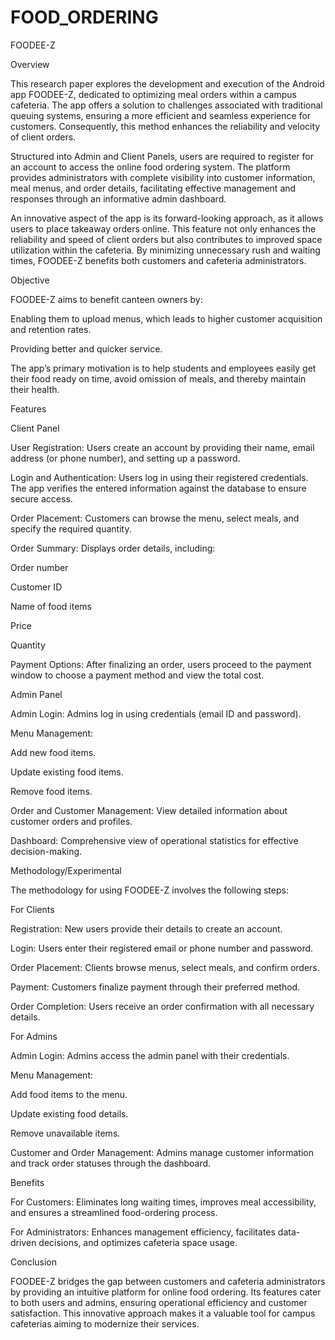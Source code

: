 # FOOD_ORDERING

FOODEE-Z

Overview

This research paper explores the development and execution of the Android app FOODEE-Z, dedicated to optimizing meal orders within a campus cafeteria. The app offers a solution to challenges associated with traditional queuing systems, ensuring a more efficient and seamless experience for customers. Consequently, this method enhances the reliability and velocity of client orders.

Structured into Admin and Client Panels, users are required to register for an account to access the online food ordering system. The platform provides administrators with complete visibility into customer information, meal menus, and order details, facilitating effective management and responses through an informative admin dashboard.

An innovative aspect of the app is its forward-looking approach, as it allows users to place takeaway orders online. This feature not only enhances the reliability and speed of client orders but also contributes to improved space utilization within the cafeteria. By minimizing unnecessary rush and waiting times, FOODEE-Z benefits both customers and cafeteria administrators.

Objective

FOODEE-Z aims to benefit canteen owners by:

Enabling them to upload menus, which leads to higher customer acquisition and retention rates.

Providing better and quicker service.

The app’s primary motivation is to help students and employees easily get their food ready on time, avoid omission of meals, and thereby maintain their health.

Features

Client Panel

User Registration: Users create an account by providing their name, email address (or phone number), and setting up a password.

Login and Authentication: Users log in using their registered credentials. The app verifies the entered information against the database to ensure secure access.

Order Placement: Customers can browse the menu, select meals, and specify the required quantity.

Order Summary: Displays order details, including:

Order number

Customer ID

Name of food items

Price

Quantity

Payment Options: After finalizing an order, users proceed to the payment window to choose a payment method and view the total cost.

Admin Panel

Admin Login: Admins log in using credentials (email ID and password).

Menu Management:

Add new food items.

Update existing food items.

Remove food items.

Order and Customer Management: View detailed information about customer orders and profiles.

Dashboard: Comprehensive view of operational statistics for effective decision-making.

Methodology/Experimental

The methodology for using FOODEE-Z involves the following steps:

For Clients

Registration: New users provide their details to create an account.

Login: Users enter their registered email or phone number and password.

Order Placement: Clients browse menus, select meals, and confirm orders.

Payment: Customers finalize payment through their preferred method.

Order Completion: Users receive an order confirmation with all necessary details.

For Admins

Admin Login: Admins access the admin panel with their credentials.

Menu Management:

Add food items to the menu.

Update existing food details.

Remove unavailable items.

Customer and Order Management: Admins manage customer information and track order statuses through the dashboard.

Benefits

For Customers: Eliminates long waiting times, improves meal accessibility, and ensures a streamlined food-ordering process.

For Administrators: Enhances management efficiency, facilitates data-driven decisions, and optimizes cafeteria space usage.

Conclusion

FOODEE-Z bridges the gap between customers and cafeteria administrators by providing an intuitive platform for online food ordering. Its features cater to both users and admins, ensuring operational efficiency and customer satisfaction. This innovative approach makes it a valuable tool for campus cafeterias aiming to modernize their services.

